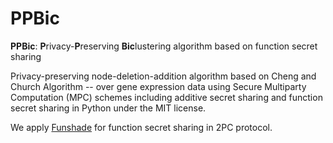 # PPBic

**PPBic**: **P**rivacy-**P**reserving **Bic**lustering algorithm based on function secret sharing

Privacy-preserving node-deletion-addition algorithm based on Cheng and Church Algorithm -- over gene expression data using Secure Multiparty Computation (MPC) schemes including additive secret sharing and function secret sharing in Python under the MIT license.

We apply [Funshade](https://github.com/ibarrond/funshade) for function secret sharing in 2PC protocol. 
